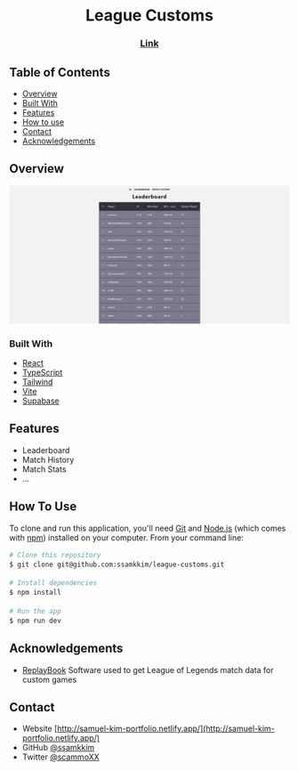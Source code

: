 <h1 align="center">League Customs</h1>

<div align="center">
  <h3>
    <a href="https://league-customs.netlify.app/">
      Link
    </a>
  </h3>
</div>

<!-- TABLE OF CONTENTS -->

## Table of Contents

- [Overview](#overview)
- [Built With](#built-with)
- [Features](#features)
- [How to use](#how-to-use)
- [Contact](#contact)
- [Acknowledgements](#acknowledgements)

<!-- OVERVIEW -->

## Overview

![screenshot](https://github.com/ssamkkim/league-customs/blob/main/client/src/assets/overview.png)

### Built With

<!-- This section should list any major frameworks that you built your project using. Here are a few examples.-->

- [React](https://reactjs.org/)
- [TypeScript](https://www.typescriptlang.org/)
- [Tailwind](https://tailwindcss.com/)
- [Vite](https://vitejs.dev/)
- [Supabase](https://supabase.com/)

## Features

- Leaderboard
  <!-- ![screenshot](https://github.com/ssamkkim/league-customs/blob/main/client/src/assets/leaerboard.png) -->
- Match History
  <!-- ![screenshot](https://github.com/ssamkkim/league-customs/blob/main/client/src/assets/matchhistory.png) -->
- Match Stats
  <!-- ![screenshot](https://github.com/ssamkkim/league-customs/blob/main/client/src/assets/match.png) -->
- ...

## How To Use

<!-- Example: -->

To clone and run this application, you'll need [Git](https://git-scm.com) and [Node.js](https://nodejs.org/en/download/) (which comes with [npm](http://npmjs.com)) installed on your computer. From your command line:

```bash
# Clone this repository
$ git clone git@github.com:ssamkkim/league-customs.git

# Install dependencies
$ npm install

# Run the app
$ npm run dev
```

## Acknowledgements

<!-- This section should list any articles or add-ons/plugins that helps you to complete the project. This is optional but it will help you in the future. For example: -->

- [ReplayBook](https://www.fraxiinus.dev/ReplayBook/) Software used to get League of Legends match data for custom games

## Contact

- Website [http://samuel-kim-portfolio.netlify.app/](http://samuel-kim-portfolio.netlify.app/)
- GitHub [@ssamkkim](https://github.com/ssamkkim)
- Twitter [@scammoXX](https://twitter.com/scammoXX)
